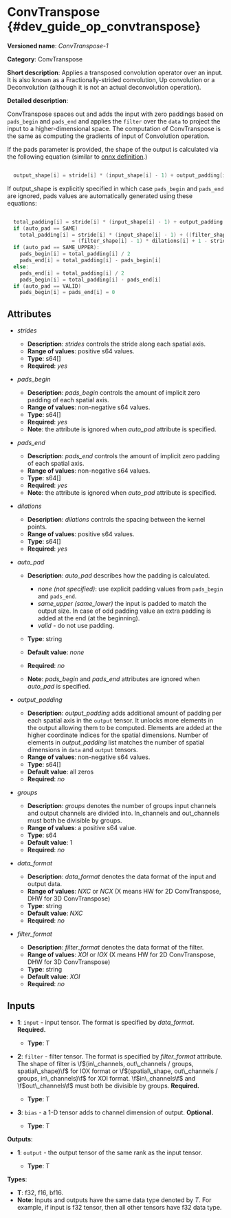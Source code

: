 # ConvTranspose {#dev_guide_op_convtranspose}

**Versioned name**: *ConvTranspose-1*

**Category**: ConvTranspose

**Short description**: Applies a transposed convolution operator over an input.
It is also known as a Fractionally-strided convolution, Up convolution or
a Deconvolution (although it is not an actual deconvolution operation).

**Detailed description**:

ConvTranspose spaces out and adds the input with zero paddings based on
``pads_begin`` and ``pads_end`` and applies the ``filter`` over the ``data`` to
project the input to a higher-dimensional space. The computation of
ConvTranspose is the same as computing the gradients of input of Convolution
operation.

If the pads parameter is provided, the shape of the output is calculated via the
following equation
(similar to [onnx definition](https://github.com/onnx/onnx/blob/master/docs/Operators.md#convtranspose).)

~~~cpp

  output_shape[i] = stride[i] * (input_shape[i] - 1) + output_padding[i] + ((filter_shape[i] - 1) * dilations[i] + 1) - pads_begin[i] - pads_end[i]

~~~

If output_shape is explicitly specified in which case `pads_begin` and
`pads_end` are ignored, pads values are automatically generated using these
equations:

~~~cpp

  total_padding[i] = stride[i] * (input_shape[i] - 1) + output_padding[i] + ((filter_shape[i] - 1) * dilations[i] + 1) - output_shape[i]
  if (auto_pad == SAME)
    total_padding[i] = stride[i] * (input_shape[i] - 1) + ((filter_shape[i] - 1) * dilations[i] + 1) - input_shape[i] * stride[i]
                     = (filter_shape[i] - 1) * dilations[i] + 1 - stride[i]
  if (auto_pad == SAME_UPPER):
    pads_begin[i] = total_padding[i] / 2
    pads_end[i] = total_padding[i] - pads_begin[i]
  else:
    pads_end[i] = total_padding[i] / 2
    pads_begin[i] = total_padding[i] - pads_end[i]
  if (auto_pad == VALID)
    pads_begin[i] = pads_end[i] = 0

~~~

## Attributes

* *strides*

  * **Description**: *strides* controls the stride along each spatial axis.
  * **Range of values**: positive s64 values.
  * **Type**: s64[]
  * **Required**: *yes*

* *pads_begin*

  * **Description**: *pads_begin* controls the amount of implicit zero padding
    of each spatial axis.
  * **Range of values**: non-negative s64 values.
  * **Type**: s64[]
  * **Required**: *yes*
  * **Note**: the attribute is ignored when *auto_pad* attribute is specified.

* *pads_end*

  * **Description**: *pads_end* controls the amount of implicit zero padding of
    each spatial axis.
  * **Range of values**: non-negative s64 values.
  * **Type**: s64[]
  * **Required**: *yes*
  * **Note**: the attribute is ignored when *auto_pad* attribute is specified.

* *dilations*

  * **Description**: *dilations* controls the spacing between the kernel points.
  * **Range of values**: positive s64 values.
  * **Type**: s64[]
  * **Required**: *yes*

* *auto_pad*

  * **Description**: *auto_pad* describes how the padding is calculated.

    * *none (not specified)*: use explicit padding values from ``pads_begin``
      and ``pads_end``.
    * *same_upper (same_lower)* the input is padded to match the output size.
      In case of odd padding value an extra padding is added at the end
      (at the beginning).
    * *valid* - do not use padding.

  * **Type**: string
  * **Default value**: *none*
  * **Required**: *no*
  * **Note**: *pads_begin* and *pads_end* attributes are ignored when *auto_pad*
    is specified.

* *output_padding*

  * **Description**: *output_padding* adds additional amount of padding per
    each spatial axis in the ``output`` tensor. It unlocks more elements in the
    output allowing them to be computed. Elements are added at the higher
    coordinate indices for the spatial dimensions. Number of elements in
    *output_padding* list matches the number of spatial dimensions in ``data``
    and ``output`` tensors.
  * **Range of values**: non-negative s64 values.
  * **Type**: s64[]
  * **Default value**: all zeros
  * **Required**: *no*

* *groups*

  * **Description**: *groups* denotes the number of groups input channels and
    output channels are divided into. In_channels and out_channels must both be
    divisible by groups.
  * **Range of values**: a positive s64 value.
  * **Type**: s64
  * **Default value**: 1
  * **Required**: *no*

* *data_format*

  * **Description**: *data_format* denotes the data format of the input and
    output data.
  * **Range of values**: *NXC* or *NCX* (X means HW for 2D ConvTranspose, DHW
    for 3D ConvTranspose)
  * **Type**: string
  * **Default value**: *NXC*
  * **Required**: *no*

* *filter_format*

  * **Description**: *filter_format* denotes the data format of the filter.
  * **Range of values**: *XOI* or *IOX* (X means HW for 2D ConvTranspose, DHW
    for 3D ConvTranspose)
  * **Type**: string
  * **Default value**: *XOI*
  * **Required**: *no*

## Inputs

* **1**: ``input`` - input tensor. The format is specified by *data_format*.
  **Required.**

  * **Type**: T

* **2**: ``filter`` - filter tensor. The format is specified by *filter_format*
  attribute. The shape of filter is
  \f$(in\_channels, out\_channels / groups, spatial\_shape)\f$ for IOX format
  or \f$(spatial\_shape, out\_channels / groups, in\_channels)\f$ for XOI
  format. \f$in\_channels\f$ and \f$out\_channels\f$ must both be
  divisible by groups. **Required.**

  * **Type**: T

* **3**: ``bias`` - a 1-D tensor adds to channel dimension of output.
  **Optional.**

  * **Type**: T

**Outputs**:

* **1**: ``output`` - the output tensor of the same rank as the input tensor.

  * **Type**: T

**Types**:

* **T**: f32, f16, bf16.
* **Note**: Inputs and outputs have the same data type denoted by *T*. For
  example, if input is f32 tensor, then all other tensors have f32 data type.

